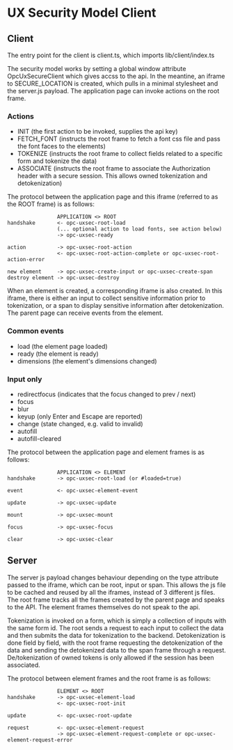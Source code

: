 # UX Security Model Client

## Client

The entry point for the client is client.ts, which imports lib/client/index.ts

The security model works by setting a global window attribute OpcUxSecureClient which gives accss to the api. In the meantine, an iframe to SECURE_LOCATION is created, which pulls in a minimal stylesheet and the server.js payload. The application page can invoke actions on the root frame.

### Actions

 - INIT (the first action to be invoked, supplies the api key)
 - FETCH_FONT (instructs the root frame to fetch a font css file and pass the font faces to the elements)
 - TOKENIZE (instructs the root frame to collect fields related to a specific form and tokenize the data)
 - ASSOCIATE (instructs the root frame to associate the Authorization header with a secure session. This allows owned tokenization and detokenization)


The protocol between the application page and this iframe (referred to as the ROOT frame) is as follows:

```
                APPLICATION <> ROOT
handshake       <- opc-uxsec-root-load
                (... optional action to load fonts, see action below)
                -> opc-uxsec-ready

action          -> opc-uxsec-root-action
                <- opc-uxsec-root-action-complete or opc-uxsec-root-action-error

new element     -> opc-uxsec-create-input or opc-uxsec-create-span
destroy element -> opc-uxsec-destroy
```

When an element is created, a corresponding iframe is also created. In this iframe, there is either an input to collect sensitive information prior to tokenization, or a span to display sensitive information after detokenization. The parent page can receive events from the element.

### Common events

- load (the element page loaded)
- ready (the element is ready)
- dimensions (the element's dimensions changed)

### Input only

- redirectfocus (indicates that the focus changed to prev / next)
- focus
- blur
- keyup (only Enter and Escape are reported)
- change (state changed, e.g. valid to invalid)
- autofill
- autofill-cleared

The protocol between the application page and element frames is as follows:

```
                APPLICATION <> ELEMENT
handshake       -> opc-uxsec-root-load (or #loaded=true)

event           <- opc-uxsec-element-event 

update          -> opc-uxsec-update

mount           -> opc-uxsec-mount

focus           -> opc-uxsec-focus

clear           -> opc-uxsec-clear
```

## Server

The server js payload changes behaviour depending on the type attribute passed to the iframe, which can be root, input or span. This allows the js file to be cached and reused by all the iframes, instead of 3 different js files. The root frame tracks all the frames created by the parent page and speaks to the API. The element frames themselves do not speak to the api. 

Tokenization is invoked on a form, which is simply a collection of inputs with the same form id. The root sends a request to each input to collect the data and then submits the data for tokenization to the backend. Detokenization is done field by field, with the root frame requesting the detokenization of the data and sending the detokenized data to the span frame through a request. De/tokenization of owned tokens is only allowed if the session has been associated.

The protocol between element frames and the root frame is as follows:

```
                ELEMENT <> ROOT
handshake       -> opc-uxsec-element-load
                <- opc-uxsec-root-init

update          <- opc-uxsec-root-update

request         <- opc-uxsec-element-request 
                -> opc-uxsec-element-request-complete or opc-uxsec-element-request-error
```